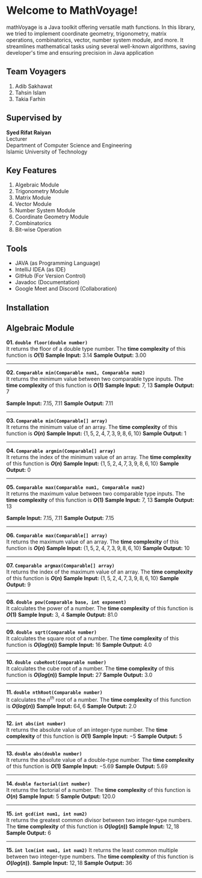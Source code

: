# Welcome to MathVoyage!

mathVoyage is a Java toolkit offering versatile math functions. In this library, we tried to implement coordinate geometry, trigonometry, matrix operations, combinatorics, vector, number system module, and more. It streamlines mathematical tasks using several well-known algorithms, saving developer's time and ensuring precision in Java application


## Team Voyagers

 1. Adib Sakhawat
 2. Tahsin Islam
 3. Takia Farhin 

## Supervised by
**Syed Rifat Raiyan** <br>
Lecturer <br>
Department of Computer Science and Engineering <br>
Islamic University of Technology <br>

## Key Features

 1. Algebraic Module
 2. Trigonometry Module
 3. Matrix Module
 4. Vector Module
 5. Number System Module
 6. Coordinate Geometry Module
 7. Combinatorics
 8. Bit-wise Operation

## Tools

 - JAVA (as Programming Language)
 - IntelliJ IDEA (as IDE)
 - GitHub (For Version Control)
 - Javadoc (Documentation)
 - Google Meet and Discord (Collaboration)

## Installation

## Algebraic Module

 **01. `double floor(double number)`** <br>
It returns the floor of a double type number.  The **time complexity** of this function is **$O(1)$**
**Sample Input:** $3.14$
**Sample Output:** $3.00$
<hr>
 
 **02. `Comparable min(Comparable num1, Comparable num2)`** <br>
It returns the minimum value between two comparable type inputs. The **time complexity** of this function is **$O(1)$**
**Sample Input:** $7$, $13$
**Sample Output:** $7$

**Sample Input:** $7.15 ,$  $7.11$
**Sample Output:** $7.11$
<hr>
 
 **03. `Comparable min(Comparable[] array)`** <br>
It returns the minimum value of an array. The **time complexity** of this function is **$O(n)$**
**Sample Input:** $\{1, 5, 2, 4, 7, 3, 9, 8, 6, 10\}$
**Sample Output:** $1$
<hr>
 
 **04. `Comparable argmin(Comparable[] array)`** <br>
It returns the index of the minimum value of an array. The **time complexity** of this function is **$O(n)$**
**Sample Input:** $\{1, 5, 2, 4, 7, 3, 9, 8, 6, 10\}$
**Sample Output:** $0$
<hr>
 
 **05. `Comparable max(Comparable num1, Comparable num2)`** <br>
It returns the maximum value between two comparable type inputs. The **time complexity** of this function is **$O(1)$**
**Sample Input:** $7$, $13$
**Sample Output:** $13$

**Sample Input:** $7.15$, $7.11$
**Sample Output:** $7.15$
<hr>
 
 **06. `Comparable max(Comparable[] array)`** <br>
It returns the maximum value of an array. The **time complexity** of this function is **$O(n)$**
**Sample Input:** $\{1, 5, 2, 4, 7, 3, 9, 8, 6, 10\}$
**Sample Output:** $10$
<hr>
 
 **07. `Comparable argmax(Comparable[] array)`** <br>
It returns the index of the maximum value of an array. The **time complexity** of this function is **$O(n)$**
**Sample Input:** $\{1, 5, 2, 4, 7, 3, 9, 8, 6, 10\}$
**Sample Output:** $9$
<hr>
 
 **08. `double pow(Comparable base, int exponent)`** <br>
 It calculates the power of a number. The **time complexity** of this function is **$O(1)$**
**Sample Input:** $3$, $4$
**Sample Output:** $81.0$
<hr>
 
 **09. `double sqrt(Comparable number)`** <br>
 It calculates the square root of a number. The **time complexity** of this function is **$O(log(n))$**
**Sample Input:** $16$
**Sample Output:** $4.0$
<hr>
 
 **10. `double cubeRoot(Comparable number)`** <br>
 It calculates the cube root of a number. The **time complexity** of this function is **$O(log(n))$**
 **Sample Input:** $27$
**Sample Output:** $3.0$
<hr>
 
 **11. `double nthRoot(Comparable number)`** <br>
 It calculates the $n^{th}$ root of a number. The **time complexity** of this function is **$O(log(n))$**
**Sample Input:** $64, 6$
**Sample Output:** $2.0$
<hr>
 
 **12. `int abs(int number)`** <br>
 It returns the absolute value of an integer-type number. The **time complexity** of this function is **$O(1)$**
**Sample Input:** $-5$
**Sample Output:** $5$
<hr>
 
 **13. `double abs(double number)`** <br>
 It returns the absolute value of a double-type number. The **time complexity** of this function is **$O(1)$**
**Sample Input:** $-5.69$
**Sample Output:** $5.69$
<hr>
 
 **14. `double factorial(int number)`** <br>
 It returns the factorial of a number. The **time complexity** of this function is **$O(n)$**
 **Sample Input:** $5$
**Sample Output:** $120.0$
<hr>
 
 **15. `int gcd(int num1, int num2)`** <br>
 It returns the greatest common divisor between two integer-type numbers. The **time complexity** of this function is **$O(log(n))$**
 **Sample Input:** $12, 18$
**Sample Output:** $6$
<hr>
 
**15. `int lcm(int num1, int num2)`** 
 It returns the least common multiple between two integer-type numbers. The **time complexity** of this function is **$O(log(n))$**.
 **Sample Input:** $12, 18$
**Sample Output:** $36$
<hr>
